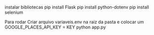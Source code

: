 instalar bibliotecas
pip install Flask
pip install python-dotenv
pip install selenium


Para rodar
Criar arquivo variaveis.env na raiz da pasta e colocar um GOOGLE_PLACES_API_KEY = KEY
python app.py